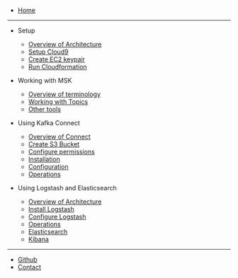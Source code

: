 * [Home](/)
---

- Setup

  - [Overview of Architecture](modules/launch/overview.md)
  - [Setup Cloud9](modules/launch/cloud9.md)
  - [Create EC2 keypair](modules/launch/keypair.md)
  - [Run Cloudformation](modules/launch/run-cloudformation.md)

- Working with MSK

  - [Overview of terminology](modules/kafkatools/overview.md) 
  - [Working with Topics](modules/kafkatools/topics.md)
  - [Other tools](modules/kafkatools/other_tools.md)

- Using Kafka Connect

  - [Overview of Connect](modules/connect/overview.md)
  - [Create S3 Bucket](modules/connect/s3bucket.md)
  - [Configure permissions](modules/connect/permissions.md)
  - [Installation](modules/connect/install.md)
  - [Configuration](modules/connect/configuration.md)
  - [Operations](modules/connect/operations.md)

- Using Logstash and Elasticsearch

  - [Overview of Architecture](modules/ELK/overview.md)
  - [Install Logstash](modules/ELK/install.md)
  - [Configure Logstash](modules/ELK/configuration.md)
  - [Operations](modules/ELK/operations.md)
  - [Elasticsearch](modules/ELK/es.md)
  - [Kibana](modules/ELK/kibana.md)

---
* [Github](https://github.com/cptcanuck/mskworkshop)
* [Contact](mailto://toddler@amazon.com)


